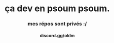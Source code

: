 <h1 align="center">ça dev en psoum psoum.</h1>  
<h3 align="center">mes répos sont privés :/</h3>  
<h4 align="center">discord.gg/oklm</h4>  
